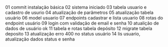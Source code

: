 01 commit instalação básica
02 sistema iniciado
03 tabela usuario e cadastro de usurio
04 atualização de parâmetros
05 atualização tabela usuário
06 model usuario
07 endpoints cadastrar e lista usuario
08 rotas do endpoint usuário
09 login com validação de email e senha
10 atualição de dados de usuário ok
11 tabela e rotas tabela depósito
12 migrate tabela deposito
13 atualização erro 400 no status usuário
14 lis usuario, atualização dados status e senha

